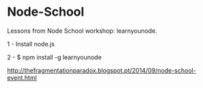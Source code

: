 Node-School
===========

Lessons from Node School workshop: learnyounode.

1 - Install node.js

2 - $ npm install -g learnyounode

http://thefragmentationparadox.blogspot.pt/2014/09/node-school-event.html
